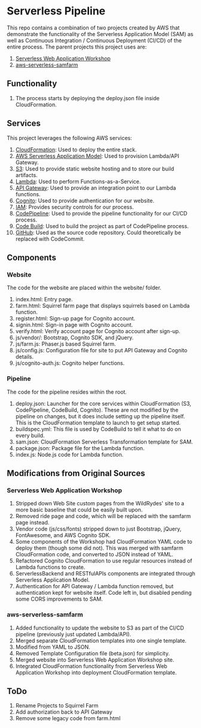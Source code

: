 # Serverless Pipeline
This repo contains a combination of two projects created by AWS that demonstrate the functionality of the Serverless Application Model (SAM) as well as Continuous Integration / Continuous Deployment (CI/CD) of the entire process.
The parent projects this project uses are:

1. [Serverless Web Application Workshop](https://github.com/awslabs/aws-serverless-workshops/tree/master/WebApplication/)
2. [aws-serverless-samfarm](https://github.com/awslabs/aws-serverless-samfarm)

## Functionality

1. The process starts by deploying the deploy.json file inside CloudFormation.

## Services

This project leverages the following AWS services:
1. [CloudFormation](https://aws.amazon.com/cloudformation/): Used to deploy the entire stack.
2. [AWS Serverless Application Model](https://aws.amazon.com/about-aws/whats-new/2016/11/introducing-the-aws-serverless-application-model/): Used to provision Lambda/API Gateway.
3. [S3](https://aws.amazon.com/s3/): Used to provide static website hosting and to store our build artifacts.
4. [Lambda](https://aws.amazon.com/lambda/): Used to perform Functions-as-a-Service.
5. [API Gateway](https://aws.amazon.com/api-gateway/): Used to provide an integration point to our Lambda functions.
6. [Cognito](https://aws.amazon.com/cognito/): Used to provide authentication for our website.
7. [IAM](https://aws.amazon.com/iam/): Provides security controls for our process.
8. [CodePipeline](https://aws.amazon.com/codepipeline/): Used to provide the pipeline functionality for our CI/CD process.
9. [Code Build](https://aws.amazon.com/codebuild/): Used to build the project as part of CodePipeline process.
10. [GitHub](http://www.github.com): Used as the source code repository. Could theoretically be replaced with CodeCommit.

## Components

### Website

The code for the website are placed within the website/ folder.

1. index.html: Entry page.
2. farm.html: Squirrel farm page that displays squirrels based on Lambda function.
3. register.html: Sign-up page for Cognito account.
4. signin.html: Sign-in page with Cognito account.
5. verify.html: Verify account page for Cognito account after sign-up.
6. js/vendor/: Bootstrap, Cognito SDK, and jQuery.
7. js/farm.js: Phaser.js based Squirrel farm.
8. js/config.js: Configuration file for site to put API Gateway and Cognito details.
9. js/cognito-auth.js: Cognito helper functions.

### Pipeline

The code for the pipeline resides within the root.

1. deploy.json: Launcher for the core services within CloudFormation (S3, CodePipeline, CodeBuild, Cognito). These are not modified by the pipeline on changes, but it does include setting up the pipeline itself. This is the CloudFormation template to launch to get setup started.
2. buildspec.yml: This file is used by CodeBuild to tell it what to do on every build.
3. sam.json: CloudFormation Serverless Transformation template for SAM.
4. package.json: Package file for the Lambda function.
5. index.js: Node.js code for Lambda function.


## Modifications from Original Sources

### Serverless Web Application Workshop

1. Stripped down Web Site custom pages from the WildRydes' site to a more basic baseline that could be easily built upon.
2. Removed ride page and code, which will be replaced with the samfarm page instead.
3. Vendor code (js/css/fonts) stripped down to just Bootstrap, jQuery, FontAwesome, and AWS Cognito SDK.
4. Some components of the Workshop had CloudFormation YAML code to deploy them (though some did not). This was merged with samfarm CloudFormation code, and converted to JSON instead of YAML.
5. Refactored Cognito CloudFormation to use regular resources instead of Lambda functions to create.
6. ServerlessBackend and RESTfulAPIs components are integrated through Serverless Application Model.
7. Authentication for API Gateway / Lambda function removed, but authentication kept for website itself. Code left in, but disabled pending some CORS improvements to SAM.

### aws-serverless-samfarm

1. Added functionality to update the website to S3 as part of the CI/CD pipeline (previously just updated Lambda/API).
2. Merged separate CloudFormation templates into one single template.
3. Modified from YAML to JSON.
4. Removed Template Configuration file (beta.json) for simplicity.
5. Merged website into Serverless Web Application Workshop site.
6. Integrated CloudFormation functionality from Serverless Web Application Workshop into deployment CloudFormation template.

## ToDo

1. Rename Projects to Squirrel Farm
2. Add authorization back to API Gateway
3. Remove some legacy code from farm.html
